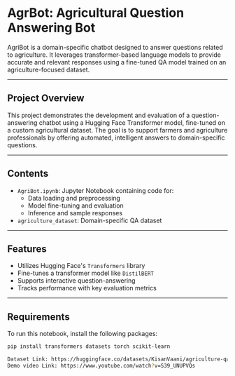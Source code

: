 #  AgrBot: Agricultural Question Answering Bot

AgriBot is a domain-specific chatbot designed to answer questions related to agriculture. It leverages transformer-based language models to provide accurate and relevant responses using a fine-tuned QA model trained on an agriculture-focused dataset.

---

##  Project Overview

This project demonstrates the development and evaluation of a question-answering chatbot using a Hugging Face Transformer model, fine-tuned on a custom agricultural dataset. The goal is to support farmers and agriculture professionals by offering automated, intelligent answers to domain-specific questions.

---

##  Contents

- `AgriBot.ipynb`: Jupyter Notebook containing code for:
  - Data loading and preprocessing
  - Model fine-tuning and evaluation
  - Inference and sample responses
- `agriculture_dataset`: Domain-specific QA dataset

---

##  Features

- Utilizes Hugging Face's `Transformers` library
- Fine-tunes a transformer model like `DistilBERT`
- Supports interactive question-answering
- Tracks performance with key evaluation metrics

---

##  Requirements

To run this notebook, install the following packages:

```bash
pip install transformers datasets torch scikit-learn

Dataset Link: https://huggingface.co/datasets/KisanVaani/agriculture-qa-english-only
Demo video Link: https://www.youtube.com/watch?v=S39_UNUPVQs
